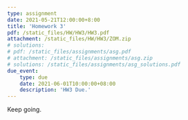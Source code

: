 ```yaml
---
type: assignment
date: 2021-05-21T12:00:00+8:00
title: 'Homework 3'
pdf: /static_files/HW/HW3/HW3.pdf
attachment: /static_files/HW/HW3/ZOM.zip
# solutions:
# pdf: /static_files/assignments/asg.pdf
# attachment: /static_files/assignments/asg.zip
# solutions: /static_files/assignments/asg_solutions.pdf
due_event: 
    type: due
    date: 2021-06-01T10:00:00+08:00
    description: 'HW3 Due.'
---
```

Keep going.

